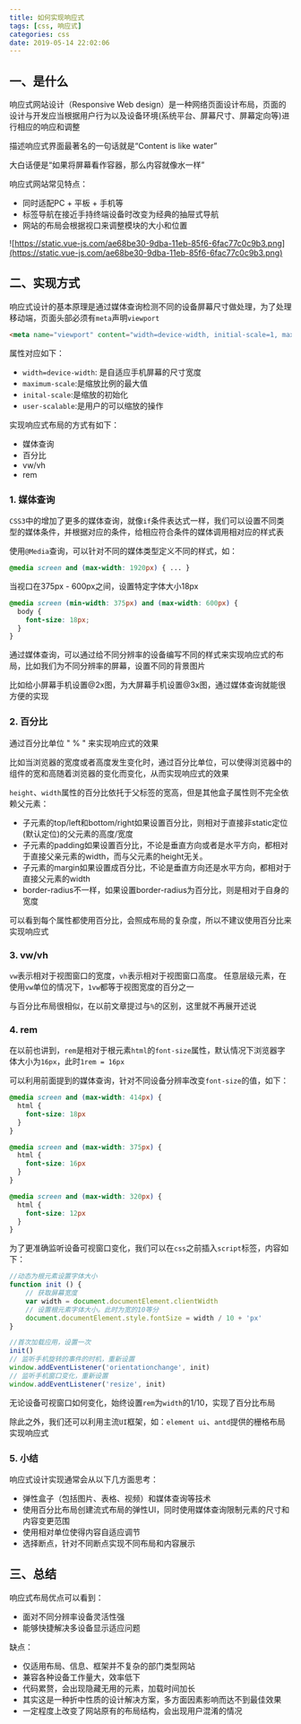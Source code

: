 ```yaml
---
title: 如何实现响应式
tags: [css, 响应式]
categories: css
date: 2019-05-14 22:02:06
---
```


## 一、是什么

响应式网站设计（Responsive Web design）是一种网络页面设计布局，页面的设计与开发应当根据用户行为以及设备环境(系统平台、屏幕尺寸、屏幕定向等)进行相应的响应和调整

描述响应式界面最著名的一句话就是“Content is like water”

大白话便是“如果将屏幕看作容器，那么内容就像水一样”

响应式网站常见特点：

- 同时适配PC + 平板 + 手机等
- 标签导航在接近手持终端设备时改变为经典的抽屉式导航
- 网站的布局会根据视口来调整模块的大小和位置

![https://static.vue-js.com/ae68be30-9dba-11eb-85f6-6fac77c0c9b3.png](https://static.vue-js.com/ae68be30-9dba-11eb-85f6-6fac77c0c9b3.png)

## 二、实现方式

响应式设计的基本原理是通过媒体查询检测不同的设备屏幕尺寸做处理，为了处理移动端，页面头部必须有`meta`声明`viewport`

```html
<meta name="viewport" content="width=device-width, initial-scale=1, maximum-scale=1, user-scalable=no”>
```

属性对应如下：

- `width=device-width`: 是自适应手机屏幕的尺寸宽度
- `maximum-scale`:是缩放比例的最大值
- `inital-scale`:是缩放的初始化
- `user-scalable`:是用户的可以缩放的操作

实现响应式布局的方式有如下：

- 媒体查询
- 百分比
- vw/vh
- rem

### 1. 媒体查询

`CSS3`中的增加了更多的媒体查询，就像`if`条件表达式一样，我们可以设置不同类型的媒体条件，并根据对应的条件，给相应符合条件的媒体调用相对应的样式表

使用`@Media`查询，可以针对不同的媒体类型定义不同的样式，如：

```css
@media screen and (max-width: 1920px) { ... }
```

当视口在375px - 600px之间，设置特定字体大小18px

```css
@media screen (min-width: 375px) and (max-width: 600px) {
  body {
    font-size: 18px;
  }
}
```

通过媒体查询，可以通过给不同分辨率的设备编写不同的样式来实现响应式的布局，比如我们为不同分辨率的屏幕，设置不同的背景图片

比如给小屏幕手机设置@2x图，为大屏幕手机设置@3x图，通过媒体查询就能很方便的实现

### 2. 百分比

通过百分比单位 " % " 来实现响应式的效果

比如当浏览器的宽度或者高度发生变化时，通过百分比单位，可以使得浏览器中的组件的宽和高随着浏览器的变化而变化，从而实现响应式的效果

`height`、`width`属性的百分比依托于父标签的宽高，但是其他盒子属性则不完全依赖父元素：

- 子元素的top/left和bottom/right如果设置百分比，则相对于直接非static定位(默认定位)的父元素的高度/宽度
- 子元素的padding如果设置百分比，不论是垂直方向或者是水平方向，都相对于直接父亲元素的width，而与父元素的height无关。
- 子元素的margin如果设置成百分比，不论是垂直方向还是水平方向，都相对于直接父元素的width
- border-radius不一样，如果设置border-radius为百分比，则是相对于自身的宽度

可以看到每个属性都使用百分比，会照成布局的复杂度，所以不建议使用百分比来实现响应式

### 3. vw/vh

`vw`表示相对于视图窗口的宽度，`vh`表示相对于视图窗口高度。 任意层级元素，在使用`vw`单位的情况下，`1vw`都等于视图宽度的百分之一

与百分比布局很相似，在以前文章提过与`%`的区别，这里就不再展开述说

### 4. rem

在以前也讲到，`rem`是相对于根元素`html`的`font-size`属性，默认情况下浏览器字体大小为`16px`，此时`1rem = 16px`

可以利用前面提到的媒体查询，针对不同设备分辨率改变`font-size`的值，如下：

```css
@media screen and (max-width: 414px) {
  html {
    font-size: 18px
  }
}

@media screen and (max-width: 375px) {
  html {
    font-size: 16px
  }
}

@media screen and (max-width: 320px) {
  html {
    font-size: 12px
  }
}
```

为了更准确监听设备可视窗口变化，我们可以在`css`之前插入`script`标签，内容如下：

```javascript
//动态为根元素设置字体大小
function init () {
    // 获取屏幕宽度
    var width = document.documentElement.clientWidth
    // 设置根元素字体大小。此时为宽的10等分
    document.documentElement.style.fontSize = width / 10 + 'px'
}

//首次加载应用，设置一次
init()
// 监听手机旋转的事件的时机，重新设置
window.addEventListener('orientationchange', init)
// 监听手机窗口变化，重新设置
window.addEventListener('resize', init)
```

无论设备可视窗口如何变化，始终设置`rem`为`width`的1/10，实现了百分比布局

除此之外，我们还可以利用主流`UI`框架，如：`element ui`、`antd`提供的栅格布局实现响应式

### 5. 小结

响应式设计实现通常会从以下几方面思考：

- 弹性盒子（包括图片、表格、视频）和媒体查询等技术
- 使用百分比布局创建流式布局的弹性UI，同时使用媒体查询限制元素的尺寸和内容变更范围
- 使用相对单位使得内容自适应调节
- 选择断点，针对不同断点实现不同布局和内容展示

## 三、总结

响应式布局优点可以看到：

- 面对不同分辨率设备灵活性强
- 能够快捷解决多设备显示适应问题

缺点：

- 仅适用布局、信息、框架并不复杂的部门类型网站
- 兼容各种设备工作量大，效率低下
- 代码累赘，会出现隐藏无用的元素，加载时间加长
- 其实这是一种折中性质的设计解决方案，多方面因素影响而达不到最佳效果
- 一定程度上改变了网站原有的布局结构，会出现用户混淆的情况
